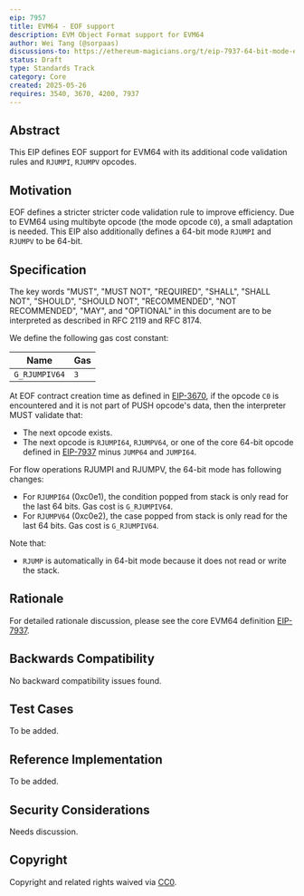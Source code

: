 ```yaml
---
eip: 7957
title: EVM64 - EOF support
description: EVM Object Format support for EVM64
author: Wei Tang (@sorpaas)
discussions-to: https://ethereum-magicians.org/t/eip-7937-64-bit-mode-evm-opcodes-evm64/23794
status: Draft
type: Standards Track
category: Core
created: 2025-05-26
requires: 3540, 3670, 4200, 7937
---
```


## Abstract

This EIP defines EOF support for EVM64 with its additional code validation rules and `RJUMPI`, `RJUMPV` opcodes.

## Motivation

EOF defines a stricter stricter code validation rule to improve efficiency. Due to EVM64 using multibyte opcode (the mode opcode `C0`), a small adaptation is needed. This EIP also additionally defines a 64-bit mode `RJUMPI` and `RJUMPV` to be 64-bit.

## Specification

The key words "MUST", "MUST NOT", "REQUIRED", "SHALL", "SHALL NOT", "SHOULD", "SHOULD NOT", "RECOMMENDED", "NOT RECOMMENDED", "MAY", and "OPTIONAL" in this document are to be interpreted as described in RFC 2119 and RFC 8174.

We define the following gas cost constant:

| Name | Gas |
|------|-----|
| `G_RJUMPIV64` | `3` |

At EOF contract creation time as defined in [EIP-3670](./eip-3670.md), if the opcode `C0` is encountered and it is not part of PUSH opcode's data, then the interpreter MUST validate that:

* The next opcode exists.
* The next opcode is `RJUMPI64`, `RJUMPV64`, or one of the core 64-bit opcode defined in [EIP-7937](./eip-7937.md) minus `JUMP64` and `JUMPI64`.

For flow operations RJUMPI and RJUMPV, the 64-bit mode has following changes:

* For `RJUMPI64` (0xc0e1), the condition popped from stack is only read for the last 64 bits. Gas cost is `G_RJUMPIV64`.
* For `RJUMPV64` (0xc0e2), the case popped from stack is only read for the last 64 bits. Gas cost is `G_RJUMPIV64`.

Note that:

* `RJUMP` is automatically in 64-bit mode because it does not read or write the stack.

## Rationale

For detailed rationale discussion, please see the core EVM64 definition [EIP-7937](./eip-7937.md).

## Backwards Compatibility

No backward compatibility issues found.

## Test Cases

To be added.

<!-- TODO -->

## Reference Implementation

To be added.

<!-- TODO -->

## Security Considerations

Needs discussion.

## Copyright

Copyright and related rights waived via [CC0](../LICENSE.md).
